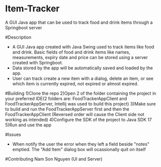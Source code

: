 # Item-Tracker
A GUI Java app that can be used to track food and drink items through a Springboot server

#Description
- A GUI Java app created with Java Swing used to track items like food and drink. Basic fields of food and drink items like names, measurements, expiry date and price can be stored 
using a server created with Springboot.
- Data stored by the app will be automatically saved and loaded by the app.
- User can track create a new item with a dialog, delete an item, or see which item is currently expired, not expired or almost expired. 

#Building
1)Clone the repo
2)Open 2 of the folder containing the project in your preferred IDE(2 folders are: FoodTrackerAppClient and FoodTrackerAppServer, Intellij was used to build this project)
3)Make sure to build and run the FoodTrackerAppServer first and then the FoodTrackerAppClient (Reversed order will cause the Client side not working as intended)
4)Configure the SDK of the project to Java SDK 17
5)Run and use the app

#Issues
- When notify the user the error when they left a field beside "notes" emptied. The "Add Item" dialog box will ocassionally quit on itself

#Contributing
Nam Son Nguyen (UI and Server)
